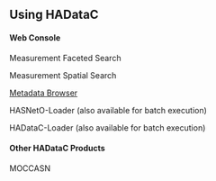 ## Using HADataC

#### Web Console

Measurement Faceted Search

Measurement Spatial Search

[Metadata Browser](https://github.com/paulopinheiro1234/hadatac/wiki/HADataC-User-Guide:--Metadata-Browser)
 
HASNetO-Loader (also available for batch execution)

HADataC-Loader (also available for batch execution)

#### Other HADataC Products

MOCCASN
